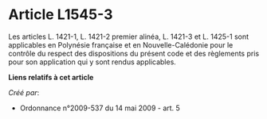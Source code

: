 # Article L1545-3

Les articles L. 1421-1, L. 1421-2 premier alinéa, L. 1421-3 et L. 1425-1 sont applicables en Polynésie française et en
Nouvelle-Calédonie pour le contrôle du respect des dispositions du présent code et des règlements pris pour son application
qui y sont rendus applicables.

**Liens relatifs à cet article**

_Créé par_:

  - Ordonnance n°2009-537 du 14 mai 2009 - art. 5
